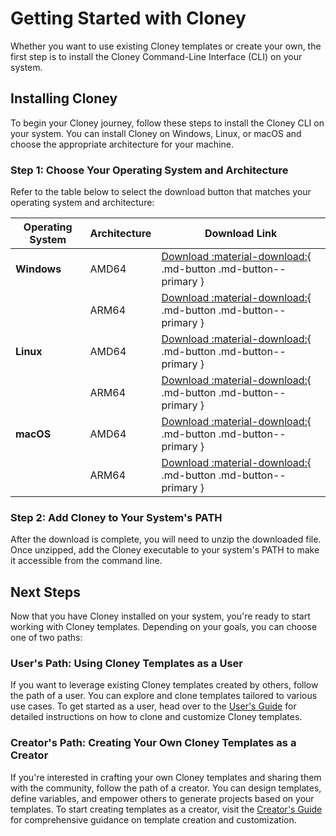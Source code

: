 # Getting Started with Cloney

Whether you want to use existing Cloney templates or create your own, the first step is to install the Cloney Command-Line Interface (CLI) on your system.

## Installing Cloney

To begin your Cloney journey, follow these steps to install the Cloney CLI on your system. You can install Cloney on Windows, Linux, or macOS and choose the appropriate architecture for your machine.

### Step 1: Choose Your Operating System and Architecture

Refer to the table below to select the download button that matches your operating system and architecture:

| **Operating System**  | **Architecture** | **Download Link** |
|-----------------------|------------------|-------------------|
| **Windows**           | AMD64            | [Download :material-download:](https://github.com/ArthurSudbrackIbarra/cloney/releases/download/0.1.0/cloney-windows-amd64.zip){ .md-button .md-button--primary }  |
|                       | ARM64            | [Download :material-download:](https://github.com/ArthurSudbrackIbarra/cloney/releases/download/0.1.0/cloney-windows-arm64.zip){ .md-button .md-button--primary }  |
| **Linux**             | AMD64            | [Download :material-download:](https://github.com/ArthurSudbrackIbarra/cloney/releases/download/0.1.0/cloney-linux-amd64.zip){ .md-button .md-button--primary }  |
|                       | ARM64            | [Download :material-download:](https://github.com/ArthurSudbrackIbarra/cloney/releases/download/0.1.0/cloney-linux-arm64.zip){ .md-button .md-button--primary }  |
| **macOS**             | AMD64            | [Download :material-download:](https://github.com/ArthurSudbrackIbarra/cloney/releases/download/0.1.0/cloney-darwin-amd64.zip){ .md-button .md-button--primary }  |
|                       | ARM64            | [Download :material-download:](https://github.com/ArthurSudbrackIbarra/cloney/releases/download/0.1.0/cloney-darwin-arm64.zip){ .md-button .md-button--primary }  |

### Step 2: Add Cloney to Your System's PATH

After the download is complete, you will need to unzip the downloaded file. Once unzipped, add the Cloney executable to your system's PATH to make it accessible from the command line.

## Next Steps

Now that you have Cloney installed on your system, you're ready to start working with Cloney templates. Depending on your goals, you can choose one of two paths:

### User's Path: Using Cloney Templates as a User

If you want to leverage existing Cloney templates created by others, follow the path of a user. You can explore and clone templates tailored to various use cases. To get started as a user, head over to the [User's Guide](users/index.md) for detailed instructions on how to clone and customize Cloney templates.

### Creator's Path: Creating Your Own Cloney Templates as a Creator

If you're interested in crafting your own Cloney templates and sharing them with the community, follow the path of a creator. You can design templates, define variables, and empower others to generate projects based on your templates. To start creating templates as a creator, visit the [Creator's Guide](creators/index.md) for comprehensive guidance on template creation and customization.
